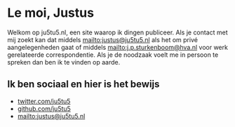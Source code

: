 # Le moi, Justus

Welkom op ju5tu5.nl, een site waarop ik dingen publiceer.  Als je contact met
mij zoekt kan dat middels <mailto:justus@ju5tu5.nl> als het
om privé aangelegenheden gaat of middels <mailto:j.p.sturkenboom@hva.nl>
voor werk gerelateerde correspondentie.  Als je de noodzaak voelt me in persoon
te spreken dan ben ik te vinden op aarde.

## Ik ben sociaal en hier is het bewijs

*   [twitter.com/ju5tu5](https://twitter.com/ju5tu5)
*   [github.com/ju5tu5](https://github.com/ju5tu5)
*   <mailto:justus@ju5tu5.nl>
